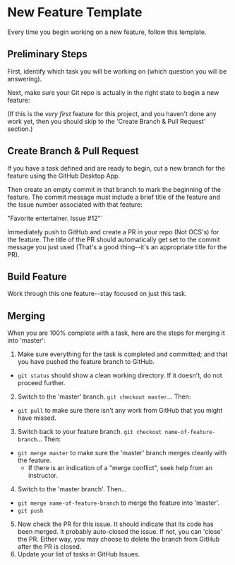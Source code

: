 # New Feature Template

Every time you begin working on a new feature, follow this template.

## Preliminary Steps

First, identify which task you will be working on (which question you will be answering).

Next, make sure your Git repo is actually in the right state to begin a new feature:

(If this is the _very first_ feature for this project, and you haven't done any work yet, then you should skip to the 'Create Branch & Pull Request' section.)


## Create Branch & Pull Request

If you have a task defined and are ready to begin, cut a new branch for the feature using the GitHub Desktop App.

Then create an empty commit in that branch to mark the beginning of the feature. The commit message must include a brief title of the feature and the Issue number associated with that feature:

"Favorite entertainer. Issue #12"`

Immediately push to GitHub and create a PR in your repo (Not OCS's) for the feature. The title of the PR should automatically get set to the commit message you just used (That's a good thing--it's an appropriate title for the PR).

## Build Feature

Work through this one feature--stay focused on just this task.

## Merging

When you are 100% complete with a task, here are the steps for merging it into 'master':

1. Make sure everything for the task is completed and committed; and that you have pushed the feature branch to GitHub.
  - `git status` should show a clean working directory. If it doesn't, do not proceed further.
2. Switch to the 'master' branch. `git checkout master`... Then:
  - `git pull` to make sure there isn't any work from GitHub that you might have missed.
3. Switch back to your feature branch. `git checkout name-of-feature-branch`... Then:
  - `git merge master` to make sure the 'master' branch merges cleanly with the feature.
    - If there is an indication of a "merge conflict", seek help from an instructor.
4. Switch to the 'master branch'. Then...
  - `git merge name-of-feature-branch` to merge the feature into 'master'.
  - `git push`
5. Now check the PR for this issue. It should indicate that its code has been merged. It probably auto-closed the issue. If not, you can 'close' the PR. Either way, you may choose to delete the branch from GitHub after the PR is closed.
6. Update your list of tasks in GitHub Issues.
